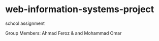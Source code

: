 # web-information-systems-project
school assignment

Group Members: Ahmad Feroz & and Mohammad Omar
